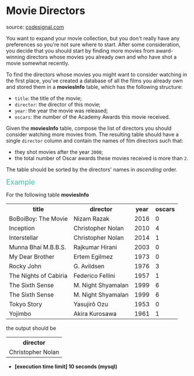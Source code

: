 <h1>Movie Directors</h1>
<p>source: <a href="https://www.codesignal.com/">codesignal.com</a>
<div><p>You want to expand your movie collection, but you don't really have any preferences so you're not sure where to start. After some consideration, you decide that you should start by finding more movies from award-winning directors whose movies you already own and who have shot a movie somewhat recently.</p>
<p>To find the directors whose movies you might want to consider watching in the first place, you've created a database of all the films you already own and stored them in a <strong>moviesInfo</strong> table, which has the following structure:</p>
<ul>
<li><code>title</code>: the title of the movie;</li>
<li><code>director</code>: the director of this movie;</li>
<li><code>year</code>: the year the movie was released;</li>
<li><code>oscars</code>: the number of the Academy Awards this movie received.</li>
</ul>
<p>Given the <strong>moviesInfo</strong> table, compose the list of directors you should consider watching more movies from. The resulting table should have a single <code>director</code> column and contain the names of film directors such that:</p>
<ul>
<li>they shot movies after the year <code>2000</code>;</li>
<li>the total number of Oscar awards these movies received is more than <code>2</code>.</li>
</ul>
<p>The table should be sorted by the directors' names in <em>ascending</em> order.</p>
<p><span style="color:#44BFA3;font-size:1.4em">Example</span></p>
<p>For the following table <strong>moviesInfo</strong></p>
<table><tbody><tr>
</tr><tr>
<th>title</th>
<th>director</th>
<th>year</th>
<th>oscars</th>
</tr>
<tr>
<td>BoBoiBoy: The Movie</td>
<td>Nizam Razak</td>
<td>2016</td>
<td>0</td>
</tr>
<tr>
<td>Inception</td>
<td>Christopher Nolan</td>
<td>2010</td>
<td>4</td>
</tr>
<tr>
<td>Interstellar</td>
<td>Christopher Nolan</td>
<td>2014</td>
<td>1</td>
</tr>
<tr>
<td>Munna Bhai M.B.B.S.</td>
<td>Rajkumar Hirani</td>
<td>2003</td>
<td>0</td>
</tr>
<tr>
<td>My Dear Brother</td>
<td>Ertem Egilmez</td>
<td>1973</td>
<td>0</td>
</tr>
<tr>
<td>Rocky	John</td>
<td>G. Avildsen</td>
<td>1976</td>
<td>3</td>
</tr>
<tr>
<td>The Nights of Cabiria</td>
<td>Federico Fellini</td>
<td>1957</td>
<td>1</td>
</tr>
<tr>
<td>The Sixth Sense</td>
<td>M. Night Shyamalan</td>
<td>1999</td>
<td>6</td>
</tr>
<tr>
<td>The Sixth Sense</td>
<td>M. Night Shyamalan</td>
<td>1999</td>
<td>6</td>
</tr>
<tr>
<td>Tokyo Story</td>
<td>Yasujirô Ozu</td>
<td>1953</td>
<td>0</td>
</tr>
<tr>
<td>Yojimbo</td>
<td>Akira Kurosawa</td>
<td>1961</td>
<td>1</td>
</tr>
</tbody></table>
<p>the output should be</p>
<table>
<tbody><tr>
<th>director</th>
</tr>
<tr>
<td>Christopher Nolan</td>
</tr>
</tbody></table>
<ul>
<li><strong>[execution time limit] 10 seconds (mysql)</strong></li>
</ul>
</div>
